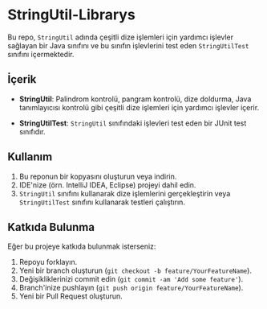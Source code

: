 # StringUtil-Librarys
Bu repo, `StringUtil` adında çeşitli dize işlemleri için yardımcı işlevler sağlayan bir Java sınıfını ve bu sınıfın işlevlerini test eden `StringUtilTest` sınıfını içermektedir.

## İçerik

- **StringUtil**: Palindrom kontrolü, pangram kontrolü, dize doldurma, Java tanımlayıcısı kontrolü gibi çeşitli dize işlemleri için yardımcı işlevler içerir.
  
- **StringUtilTest**: `StringUtil` sınıfındaki işlevleri test eden bir JUnit test sınıfıdır.

## Kullanım

1. Bu reponun bir kopyasını oluşturun veya indirin.
2. IDE'nize (örn. IntelliJ IDEA, Eclipse) projeyi dahil edin.
3. `StringUtil` sınıfını kullanarak dize işlemlerini gerçekleştirin veya `StringUtilTest` sınıfını kullanarak testleri çalıştırın.

## Katkıda Bulunma

Eğer bu projeye katkıda bulunmak isterseniz:

1. Repoyu forklayın.
2. Yeni bir branch oluşturun (`git checkout -b feature/YourFeatureName`).
3. Değişikliklerinizi commit edin (`git commit -am 'Add some feature'`).
4. Branch'inize pushlayın (`git push origin feature/YourFeatureName`).
5. Yeni bir Pull Request oluşturun.
